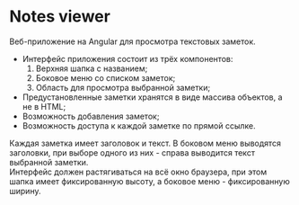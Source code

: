 # Notes viewer

Веб-приложение на Angular для просмотра текстовых заметок.
+ Интерфейс приложения состоит из трёх компонентов:  
    1. Верхняя шапка с названием;
    2. Боковое меню со списком заметок;
    3. Область для просмотра выбранной заметки;
+ Предустановленные заметки хранятся в виде массива объектов, а не в HTML;
+ Возможность добавления заметок; 
+ Возможность доступа к каждой заметке по прямой ссылке.

Каждая заметка имеет заголовок и текст. В боковом меню выводятся заголовки, при выборе одного из них - справа выводится текст выбранной заметки.  
Интерфейс должен растягиваться на всё окно браузера, при этом шапка имеет фиксированную высоту, а боковое меню - фиксированную ширину.
